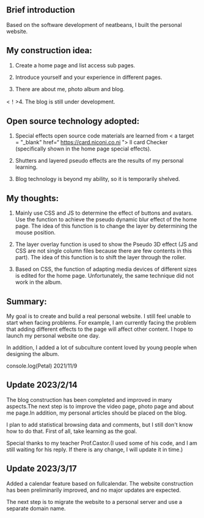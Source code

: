 ## Brief introduction

Based on the software development of neatbeans, I built the personal website.

## My construction idea:

1. Create a home page and list access sub pages.

2. Introduce yourself and your experience in different pages.

3. There are about me, photo album and blog.

<！>4. The blog is still under development.

## Open source technology adopted:

1. Special effects open source code materials are learned from < a target = "_blank" href=“ https://card.niconi.co.ni "> ll card Checker (specifically shown in the home page special effects).

2. Shutters and layered pseudo effects are the results of my personal learning.

3. Blog technology is beyond my ability, so it is temporarily shelved.

## My thoughts:

1. Mainly use CSS and JS to determine the effect of buttons and avatars. Use the function to achieve the pseudo dynamic blur effect of the home page. The idea of this function is to change the layer by determining the mouse position.

2. The layer overlay function is used to show the Pseudo 3D effect (JS and CSS are not single column files because there are few contents in this part). The idea of this function is to shift the layer through the roller.

3. Based on CSS, the function of adapting media devices of different sizes is edited for the home page. Unfortunately, the same technique did not work in the album.

## Summary:

My goal is to create and build a real personal website. I still feel unable to start when facing problems. For example, I am currently facing the problem that adding different effects to the page will affect other content. I hope to launch my personal website one day.

In addition, I added a lot of subculture content loved by young people when designing the album.


console.log(Petal)
2021/11/9


## Update 2023/2/14

The blog construction has been completed and improved in many aspects.The next step is to improve the video page, photo page and about me page.In addition, my personal articles should be placed on the blog.

I plan to add statistical browsing data and comments, but I still don't know how to do that. First of all, take learning as the goal.

Special thanks to my teacher Prof.Castor.(I used some of his code, and I am still waiting for his reply. If there is any change, I will update it in time.)


## Update 2023/3/17

Added a calendar feature based on fullcalendar. The website construction has been preliminarily improved, and no major updates are expected. 

The next step is to migrate the website to a personal server and use a separate domain name.
